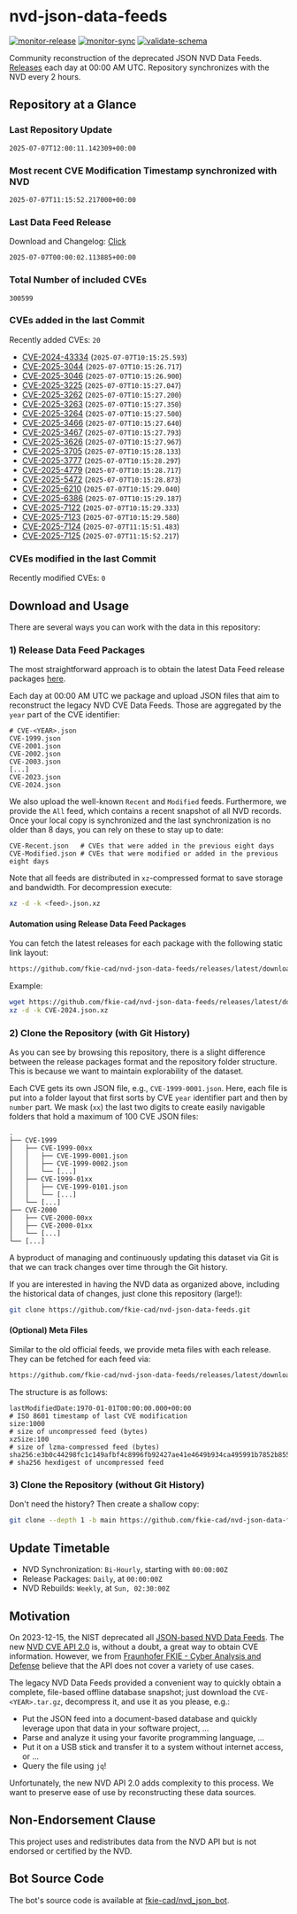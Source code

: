 # nvd-json-data-feeds

[![monitor-release](https://github.com/fkie-cad/nvd-json-data-feeds/actions/workflows/monitor_release.yml/badge.svg)](https://github.com/fkie-cad/nvd-json-data-feeds/actions/workflows/monitor_release.yml)
[![monitor-sync](https://github.com/fkie-cad/nvd-json-data-feeds/actions/workflows/monitor_sync.yml/badge.svg)](https://github.com/fkie-cad/nvd-json-data-feeds/actions/workflows/monitor_sync.yml)
[![validate-schema](https://github.com/fkie-cad/nvd-json-data-feeds/actions/workflows/validate_schema.yml/badge.svg)](https://github.com/fkie-cad/nvd-json-data-feeds/actions/workflows/validate_schema.yml)

Community reconstruction of the deprecated JSON NVD Data Feeds.
[Releases](https://github.com/fkie-cad/nvd-json-data-feeds/releases/latest) each day at 00:00 AM UTC.
Repository synchronizes with the NVD every 2 hours.

## Repository at a Glance

### Last Repository Update

```plain
2025-07-07T12:00:11.142309+00:00
```

### Most recent CVE Modification Timestamp synchronized with NVD

```plain
2025-07-07T11:15:52.217000+00:00
```

### Last Data Feed Release

Download and Changelog: [Click](https://github.com/fkie-cad/nvd-json-data-feeds/releases/latest)

```plain
2025-07-07T00:00:02.113885+00:00
```

### Total Number of included CVEs

```plain
300599
```

### CVEs added in the last Commit

Recently added CVEs: `20`

- [CVE-2024-43334](CVE-2024/CVE-2024-433xx/CVE-2024-43334.json) (`2025-07-07T10:15:25.593`)
- [CVE-2025-3044](CVE-2025/CVE-2025-30xx/CVE-2025-3044.json) (`2025-07-07T10:15:26.717`)
- [CVE-2025-3046](CVE-2025/CVE-2025-30xx/CVE-2025-3046.json) (`2025-07-07T10:15:26.900`)
- [CVE-2025-3225](CVE-2025/CVE-2025-32xx/CVE-2025-3225.json) (`2025-07-07T10:15:27.047`)
- [CVE-2025-3262](CVE-2025/CVE-2025-32xx/CVE-2025-3262.json) (`2025-07-07T10:15:27.200`)
- [CVE-2025-3263](CVE-2025/CVE-2025-32xx/CVE-2025-3263.json) (`2025-07-07T10:15:27.350`)
- [CVE-2025-3264](CVE-2025/CVE-2025-32xx/CVE-2025-3264.json) (`2025-07-07T10:15:27.500`)
- [CVE-2025-3466](CVE-2025/CVE-2025-34xx/CVE-2025-3466.json) (`2025-07-07T10:15:27.640`)
- [CVE-2025-3467](CVE-2025/CVE-2025-34xx/CVE-2025-3467.json) (`2025-07-07T10:15:27.793`)
- [CVE-2025-3626](CVE-2025/CVE-2025-36xx/CVE-2025-3626.json) (`2025-07-07T10:15:27.967`)
- [CVE-2025-3705](CVE-2025/CVE-2025-37xx/CVE-2025-3705.json) (`2025-07-07T10:15:28.133`)
- [CVE-2025-3777](CVE-2025/CVE-2025-37xx/CVE-2025-3777.json) (`2025-07-07T10:15:28.297`)
- [CVE-2025-4779](CVE-2025/CVE-2025-47xx/CVE-2025-4779.json) (`2025-07-07T10:15:28.717`)
- [CVE-2025-5472](CVE-2025/CVE-2025-54xx/CVE-2025-5472.json) (`2025-07-07T10:15:28.873`)
- [CVE-2025-6210](CVE-2025/CVE-2025-62xx/CVE-2025-6210.json) (`2025-07-07T10:15:29.040`)
- [CVE-2025-6386](CVE-2025/CVE-2025-63xx/CVE-2025-6386.json) (`2025-07-07T10:15:29.187`)
- [CVE-2025-7122](CVE-2025/CVE-2025-71xx/CVE-2025-7122.json) (`2025-07-07T10:15:29.333`)
- [CVE-2025-7123](CVE-2025/CVE-2025-71xx/CVE-2025-7123.json) (`2025-07-07T10:15:29.580`)
- [CVE-2025-7124](CVE-2025/CVE-2025-71xx/CVE-2025-7124.json) (`2025-07-07T11:15:51.483`)
- [CVE-2025-7125](CVE-2025/CVE-2025-71xx/CVE-2025-7125.json) (`2025-07-07T11:15:52.217`)


### CVEs modified in the last Commit

Recently modified CVEs: `0`



## Download and Usage

There are several ways you can work with the data in this repository:

### 1) Release Data Feed Packages

The most straightforward approach is to obtain the latest Data Feed release packages [here](https://github.com/fkie-cad/nvd-json-data-feeds/releases/latest).

Each day at 00:00 AM UTC we package and upload JSON files that aim to reconstruct the legacy NVD CVE Data Feeds.
Those are aggregated by the `year` part of the CVE identifier:

```
# CVE-<YEAR>.json
CVE-1999.json
CVE-2001.json
CVE-2002.json
CVE-2003.json
[...]
CVE-2023.json
CVE-2024.json
```

We also upload the well-known `Recent` and `Modified` feeds.
Furthermore, we provide the `All` feed, which contains a recent snapshot of all NVD records.
Once your local copy is synchronized and the last synchronization is no older than 8 days, you can rely on these to stay up to date:

```plain
CVE-Recent.json   # CVEs that were added in the previous eight days
CVE-Modified.json # CVEs that were modified or added in the previous eight days
```

Note that all feeds are distributed in `xz`-compressed format to save storage and bandwidth.
For decompression execute:

```sh
xz -d -k <feed>.json.xz
```

#### Automation using Release Data Feed Packages

You can fetch the latest releases for each package with the following static link layout:

```sh
https://github.com/fkie-cad/nvd-json-data-feeds/releases/latest/download/CVE-<YEAR>.json.xz
```

Example:

```sh
wget https://github.com/fkie-cad/nvd-json-data-feeds/releases/latest/download/CVE-2024.json.xz
xz -d -k CVE-2024.json.xz
```

### 2) Clone the Repository (with Git History)

As you can see by browsing this repository, there is a slight difference between the release packages format and the repository folder structure.
This is because we want to maintain explorability of the dataset.

Each CVE gets its own JSON file, e.g., `CVE-1999-0001.json`.
Here, each file is put into a folder layout that first sorts by CVE `year` identifier part and then by `number` part.
We mask (`xx`) the last two digits to create easily navigable folders that hold a maximum of 100 CVE JSON files:

```plain
.
├── CVE-1999
│   ├── CVE-1999-00xx
│   │   ├── CVE-1999-0001.json
│   │   ├── CVE-1999-0002.json
│   │   └── [...]
│   ├── CVE-1999-01xx
│   │   ├── CVE-1999-0101.json
│   │   └── [...]
│   └── [...]
├── CVE-2000
│   ├── CVE-2000-00xx
│   ├── CVE-2000-01xx
│   └── [...]
└── [...]
```

A byproduct of managing and continuously updating this dataset via Git is that we can track changes over time through the Git history.

If you are interested in having the NVD data as organized above, including the historical data of changes, just clone this repository (large!):

```sh
git clone https://github.com/fkie-cad/nvd-json-data-feeds.git
```

#### (Optional) Meta Files

Similar to the old official feeds, we provide meta files with each release. They can be fetched for each feed via:

```sh
https://github.com/fkie-cad/nvd-json-data-feeds/releases/latest/download/CVE-<YEAR>.meta
```

The structure is as follows:

```plain
lastModifiedDate:1970-01-01T00:00:00.000+00:00                          # ISO 8601 timestamp of last CVE modification
size:1000                                                               # size of uncompressed feed (bytes)
xzSize:100                                                              # size of lzma-compressed feed (bytes)
sha256:e3b0c44298fc1c149afbf4c8996fb92427ae41e4649b934ca495991b7852b855 # sha256 hexdigest of uncompressed feed
```

### 3) Clone the Repository (without Git History)

Don't need the history? Then create a shallow copy:

```sh
git clone --depth 1 -b main https://github.com/fkie-cad/nvd-json-data-feeds.git
```


## Update Timetable

* NVD Synchronization: `Bi-Hourly`, starting with `00:00:00Z`
* Release Packages: `Daily`, at `00:00:00Z`
* NVD Rebuilds: `Weekly`, at `Sun, 02:30:00Z`


## Motivation

On 2023-12-15, the NIST deprecated all [JSON-based NVD Data Feeds](https://nvd.nist.gov/vuln/data-feeds#divRetirementBanner-1).
The new [NVD CVE API 2.0](https://nvd.nist.gov/developers/vulnerabilities) is, without a doubt, a great way to obtain CVE information.
However, we from [Fraunhofer FKIE - Cyber Analysis and Defense](https://www.fkie.fraunhofer.de/en/departments/cad.html) believe that the API does not cover a variety of use cases.

The legacy NVD Data Feeds provided a convenient way to quickly obtain a complete, file-based offline database snapshot; just download the `CVE-<YEAR>.tar.gz`, decompress it, and use it as you please, e.g.:

- Put the JSON feed into a document-based database and quickly leverage upon that data in your software project, ...
- Parse and analyze it using your favorite programming language, ...
- Put it on a USB stick and transfer it to a system without internet access, or ...
- Query the file using `jq`!

Unfortunately, the new NVD API 2.0 adds complexity to this process.
We want to preserve ease of use by reconstructing these data sources.

## Non-Endorsement Clause

This project uses and redistributes data from the NVD API but is not endorsed or certified by the NVD.

## Bot Source Code

The bot's source code is available at [fkie-cad/nvd\_json\_bot](https://github.com/fkie-cad/nvd_json_bot).
